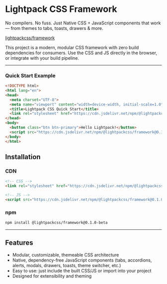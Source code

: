 # Lightpack CSS Framework

No compilers. No fuss. Just Native CSS + JavaScript components that work — from themes to tabs, toasts, drawers & more.

[lightpackcss/framework](https://github.com/lightpackcss/framework) 

This project is a modern, modular CSS framework with zero build dependencies for consumers. Use the CSS and JS directly in the browser, or integrate with your build pipeline.

---


### Quick Start Example

```html
<!DOCTYPE html>
<html lang="en">
<head>
  <meta charset="UTF-8">
  <meta name="viewport" content="width=device-width, initial-scale=1.0">
  <title>Lightpack CSS Quick Start</title>
  <link rel="stylesheet" href="https://cdn.jsdelivr.net/npm/@lightpackcss/framework@0.1.0-beta/dist/lightpack.min.css">
</head>
<body>
  <button class="btn btn-primary">Hello Lightpack!</button>
  <script src="https://cdn.jsdelivr.net/npm/@lightpackcss/framework@0.1.0-beta/dist/lightpack.min.js"></script>
</body>
</html>
```

## Installation

### CDN
```html
<!-- CSS -->
<link rel="stylesheet" href="https://cdn.jsdelivr.net/npm/@lightpackcss/framework@0.1.0-beta/dist/lightpack.min.css">

<!-- JS -->
<script src="https://cdn.jsdelivr.net/npm/@lightpackcss/framework@0.1.0-beta/dist/lightpack.min.js"></script>
```

### npm
```sh
npm install @lightpackcss/framework@0.1.0-beta
```

---

## Features

- Modular, customizable, themeable CSS architecture
- Native, dependency-free JavaScript components (tabs, accordions, alerts, modals, drawers, toasts, theme switcher, etc.)
- Easy to use: just include the built CSS/JS or import into your project
- Designed for extensibility and theming

